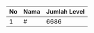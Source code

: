 | No | Nama            | Jumlah Level |
|----|-----------------|--------------|
| 1  | #    |    6686        |
